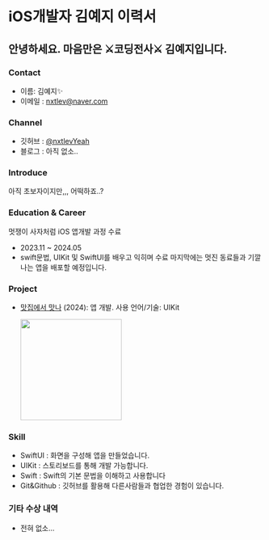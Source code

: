 # iOS개발자 김예지 이력서

## 안녕하세요. 마음만은 ⚔️코딩전사⚔️ 김예지입니다.

### Contact
- 이름: 김예지✨
- 이메일 : nxtlev@naver.com
  

### Channel
- 깃허브 : [@nxtlevYeah](https://github.com/nxtlevYeah)
- 블로그 : 아직 없소..

### Introduce

아직 초보자이지만,,, 어떡하죠..?

### Education &  Career

멋쟁이 사자처럼  iOS 앱개발 과정 수료
- 2023.11 ~ 2024.05
- swift문법, UIKit 및 SwiftUI를 배우고 익히며 수료 마지막에는 멋진 동료들과 기깔나는 앱을 배포할 예정입니다.

### Project

- [맛집에서 맛나](https://github.com/APP-iOS4/UIKit-Prototype-LAB2) (2024): 앱 개발. 사용 언어/기술: UIKit
   
  <img src="https://github.com/APP-iOS4/UIKit-Prototype-LAB2/assets/145957641/f8fc2824-31ab-4cb2-bf17-3d846edffd42" width="200px" />


###  Skill
- SwiftUI : 화면을 구성해 앱을 만들었습니다.
- UIKit : 스토리보드를 통해 개발 가능합니다.
- Swift : Swift의 기본 문법을 이해하고 사용합니다
- Git&Github : 깃허브를 활용해 다른사람들과 협업한 경험이 있습니다.

### 기타 수상 내역
- 전혀 없소...
